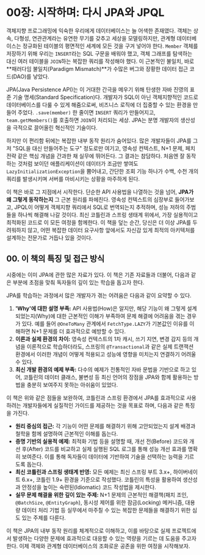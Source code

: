 # 00장: 시작하며: 다시 JPA와 JPQL

객체지향 프로그래밍에 익숙한 우리에게 데이터베이스는 늘 어색한 존재였다. 객체는 상속, 다형성, 연관관계라는 유연한 무기를 갖추고 세상을 모델링하지만, 관계형 데이터베이스는 정규화된 테이블의 평면적인 세계에 모든 것을 구겨 넣어야 한다. `Member` 객체를 저장하기 위해 우리는 `INSERT`라는 SQL 구문을 배워야 했고, 객체 그래프를 탐색하는 대신 여러 테이블을 `JOIN`하는 복잡한 쿼리를 작성해야 했다. 이 근본적인 불일치, 바로 **패러다임 불일치(Paradigm Mismatch)**가 수많은 버그와 장황한 데이터 접근 코드(DAO)를 낳았다.

JPA(Java Persistence API)는 이 거대한 간극을 메우기 위해 탄생한 자바 진영의 표준 기술 명세(Standard Specification)다. 개발자가 SQL이 아닌 객체지향적인 코드로 데이터베이스를 다룰 수 있게 해줌으로써, 비즈니스 로직에 더 집중할 수 있는 환경을 만들어 주었다. `.save(member)` 한 줄이면 `INSERT` 쿼리가 만들어지고, `team.getMembers()`를 호출하면 `JOIN`이 처리되는 세상. JPA는 분명 개발자의 생산성을 극적으로 끌어올린 혁신적인 기술이다.

하지만 이 편리함 뒤에는 복잡한 내부 동작 원리가 숨어있다. 많은 개발자들이 JPA를 그저 "SQL을 대신 만들어주는 도구" 정도로만 여기고, 영속성 컨텍스트, N+1 문제, 페치 전략 같은 핵심 개념을 간과한 채 실무에 뛰어든다. 그 결과는 참담하다. 처음엔 잘 동작하는 것처럼 보이던 애플리케이션이 데이터가 조금만 쌓여도 `LazyInitializationException`을 뿜어내고, 간단한 조회 기능 하나가 수백, 수천 개의 쿼리를 발생시키며 서버를 마비시키는 상황을 마주하게 된다.

이 책은 바로 그 지점에서 시작한다. 단순한 API 사용법을 나열하는 것을 넘어, **JPA가 왜 그렇게 동작하는지** 그 근본 원리를 파헤친다. 영속성 컨텍스트의 심장부로 들어가보고, JPQL이 어떻게 객체지향 쿼리에서 SQL로 번역되는지 추적하며, 성능 저하의 주범들을 하나씩 해결해 나갈 것이다. 최신 코틀린과 스프링 생태계 위에서, 가장 실용적이고 최적화된 코드로 이 모든 여정을 함께한다. 이 책을 덮는 순간, 당신은 더 이상 JPA를 두려워하지 않고, 어떤 복잡한 데이터 요구사항 앞에서도 자신감 있게 최적의 아키텍처를 설계하는 전문가로 거듭나 있을 것이다.

## 00. 이 책의 특징 및 접근 방식

시중에는 이미 JPA에 관한 많은 자료가 있다. 이 책은 기존 자료들과 더불어, 다음과 같은 부분에 초점을 맞춰 독자들의 깊이 있는 학습을 돕고자 한다.

JPA를 학습하는 과정에서 많은 개발자가 겪는 어려움은 다음과 같이 요약할 수 있다.

1.  **'Why'에 대한 설명 부족:** API 사용법(How)은 알지만, 해당 기능이 왜 그렇게 설계되었는지(Why)에 대한 근본적인 이해가 부족하여 문제 해결에 어려움을 겪는 경우가 있다. 예를 들어 `@OneToMany` 관계에서 `FetchType.LAZY`가 기본값인 이유를 이해하면 N+1 문제를 더 효과적으로 예방할 수 있다.
2.  **이론과 실제 환경의 차이:** 영속성 컨텍스트의 1차 캐시, 쓰기 지연, 변경 감지 등의 개념을 이론적으로 학습하더라도, 스프링의 `@Transactional`과 같은 실제 트랜잭션 환경에서 이러한 개념이 어떻게 적용되고 성능에 영향을 미치는지 연결하기 어려울 수 있다.
3.  **최신 개발 환경의 예제 부족:** 다수의 예제가 전통적인 자바 문법을 기반으로 하고 있어, 코틀린의 데이터 클래스, 불변성 등 최신 언어의 장점을 JPA와 함께 활용하는 방법을 충분히 보여주지 못하는 아쉬움이 있었다.

이 책은 위와 같은 점들을 보완하여, 코틀린과 스프링 환경에서 JPA를 효과적으로 사용하려는 개발자들에게 실질적인 가이드를 제공하는 것을 목표로 하며, 다음과 같은 특징을 가진다.

* **원리 중심의 접근:** 각 기능이 어떤 문제를 해결하기 위해 고안되었는지 설계 배경과 철학을 함께 설명하여 근본적인 이해를 돕는다.
* **증명 기반의 실용적 예제:** 최적화 기법 등을 설명할 때, 개선 전(Before) 코드와 개선 후(After) 코드를 비교하고 실제 실행된 SQL 로그를 통해 성능 개선 효과를 명확히 보여준다. 이를 통해 독자들이 데이터에 기반하여 기술을 선택하는 능력을 기르도록 돕는다.
* **최신 코틀린과 스프링 생태계 반영:** 모든 예제는 최신 스프링 부트 3.x+, 하이버네이트 6.x+, 코틀린 1.9+ 환경을 기준으로 작성했다. 코틀린의 특성을 활용하여 생산성과 안정성을 높이는 숙련된(Idiomatic) 코드 작성법을 제시한다.
* **실무 문제 해결을 위한 깊이 있는 주제:** N+1 문제의 근본적인 해결책(패치 조인, `@BatchSize`, `@EntityGraph`), 동시성 제어를 위한 잠금(Locking) 메커니즘, 대용량 데이터 처리 기법 등 실무에서 마주칠 수 있는 복잡한 문제들을 해결하기 위한 심도 있는 주제를 다룬다.

이 책은 JPA의 내부 동작 원리를 체계적으로 이해하고, 이를 바탕으로 실제 프로젝트에서 발생하는 다양한 문제에 효과적으로 대응할 수 있는 역량을 기르는 데 도움을 주고자 한다. 이제 객체와 관계형 데이터베이스의 조화로운 공존을 위한 여정을 시작해보자.